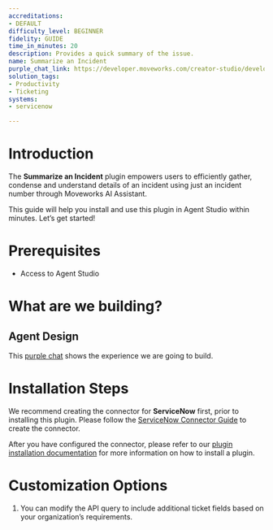 ```yaml
---
accreditations:
- DEFAULT
difficulty_level: BEGINNER
fidelity: GUIDE
time_in_minutes: 20
description: Provides a quick summary of the issue.
name: Summarize an Incident
purple_chat_link: https://developer.moveworks.com/creator-studio/developer-tools/purple-chat/?conversation=%7B%22startTimestamp%22%3A%2211%3A43+AM%22%2C%22messages%22%3A%5B%7B%22parts%22%3A%5B%7B%22richText%22%3A%22Give+me+a+summary+of+%3Cstrong%3EINC0013956%3C%2Fstrong%3E%22%7D%5D%2C%22role%22%3A%22user%22%7D%2C%7B%22parts%22%3A%5B%7B%22richText%22%3A%22Here%27s+a+summary+of+%3Cstrong%3EIncident+INC0013956%3C%2Fstrong%3E%3A%22%7D%2C%7B%22richText%22%3A%22%3Cstrong%3EIncident+Overview%3A%3C%2Fstrong%3E%5Cn%5CnThis+incident+%28%3Cstrong%3EINC0013956%3C%2Fstrong%3E%29+concerns+an+access+issue+within+the+%3Cstrong%3ESISSA%3C%2Fstrong%3E+system%2C+affecting+10+users+who+reported+the+problem+via+the+ChIP+path.+The+incident+is+currently+%27In+Progress%27+after+being+reopened+once.%5Cn%5Cn%3Cstrong%3EKey+Details%3A%3C%2Fstrong%3E%5Cn%5Cn%3Cul%3E%5Cn++%3Cli%3E%3Cstrong%3EImpact%3C%2Fstrong%3E%3A+Access+problem+affecting+10+users.%3C%2Fli%3E%5Cn++%3Cli%3E%3Cstrong%3EStatus%3C%2Fstrong%3E%3A+Currently+in+progress.%3C%2Fli%3E%5Cn++%3Cli%3E%3Cstrong%3EPriority%3C%2Fstrong%3E%3A+Planning+%28Priority+5%29%2C+Low+Urgency+%28Urgency+3%29.%3C%2Fli%3E%5Cn++%3Cli%3E%3Cstrong%3EResolution%3C%2Fstrong%3E%3A+Initially+resolved+by+the+caller+but+later+reopened%3B+resolution+code+indicates+%27Resolved+by+caller.%27%3C%2Fli%3E%5Cn++%3Cli%3E%3Cstrong%3EAssignment%3C%2Fstrong%3E%3A+Managed+by+the+Help+Desk+after+multiple+reassignments.%3C%2Fli%3E%5Cn%3C%2Ful%3E%5Cn%5CnThe+Service+Level+Agreement+%28SLA%29+requirements+for+this+incident+have+been+met.%22%7D%2C%7B%22citations%22%3A%5B%7B%22citationTitle%22%3A%22INC0013956%22%2C%22connectorName%22%3A%22servicenow%22%7D%5D%7D%5D%2C%22role%22%3A%22assistant%22%7D%5D%7D
solution_tags:
- Productivity
- Ticketing
systems:
- servicenow

---
```


# Introduction

The **Summarize an Incident** plugin empowers users to efficiently gather, condense and understand details of an incident using just an incident number through Moveworks AI Assistant.

This guide will help you install and use this plugin in Agent Studio within minutes. Let’s get started!

# Prerequisites

- Access to Agent Studio

# What are we building?

## Agent Design

This [purple chat](https://developer.moveworks.com/creator-studio/developer-tools/purple-chat/?conversation=%7B%22startTimestamp%22%3A%2211%3A43+AM%22%2C%22messages%22%3A%5B%7B%22parts%22%3A%5B%7B%22richText%22%3A%22Give+me+a+summary+of+%3Cstrong%3EINC0013956%3C%2Fstrong%3E%22%7D%5D%2C%22role%22%3A%22user%22%7D%2C%7B%22parts%22%3A%5B%7B%22richText%22%3A%22Here%27s+a+summary+of+%3Cstrong%3EIncident+INC0013956%3C%2Fstrong%3E%3A%22%7D%2C%7B%22richText%22%3A%22%3Cstrong%3EIncident+Overview%3A%3C%2Fstrong%3E%5Cn%5CnThis+incident+%28%3Cstrong%3EINC0013956%3C%2Fstrong%3E%29+concerns+an+access+issue+within+the+%3Cstrong%3ESISSA%3C%2Fstrong%3E+system%2C+affecting+10+users+who+reported+the+problem+via+the+ChIP+path.+The+incident+is+currently+%27In+Progress%27+after+being+reopened+once.%5Cn%5Cn%3Cstrong%3EKey+Details%3A%3C%2Fstrong%3E%5Cn%5Cn%3Cul%3E%5Cn++%3Cli%3E%3Cstrong%3EImpact%3C%2Fstrong%3E%3A+Access+problem+affecting+10+users.%3C%2Fli%3E%5Cn++%3Cli%3E%3Cstrong%3EStatus%3C%2Fstrong%3E%3A+Currently+in+progress.%3C%2Fli%3E%5Cn++%3Cli%3E%3Cstrong%3EPriority%3C%2Fstrong%3E%3A+Planning+%28Priority+5%29%2C+Low+Urgency+%28Urgency+3%29.%3C%2Fli%3E%5Cn++%3Cli%3E%3Cstrong%3EResolution%3C%2Fstrong%3E%3A+Initially+resolved+by+the+caller+but+later+reopened%3B+resolution+code+indicates+%27Resolved+by+caller.%27%3C%2Fli%3E%5Cn++%3Cli%3E%3Cstrong%3EAssignment%3C%2Fstrong%3E%3A+Managed+by+the+Help+Desk+after+multiple+reassignments.%3C%2Fli%3E%5Cn%3C%2Ful%3E%5Cn%5CnThe+Service+Level+Agreement+%28SLA%29+requirements+for+this+incident+have+been+met.%22%7D%2C%7B%22citations%22%3A%5B%7B%22citationTitle%22%3A%22INC0013956%22%2C%22connectorName%22%3A%22servicenow%22%7D%5D%7D%5D%2C%22role%22%3A%22assistant%22%7D%5D%7D) shows the experience we are going to build.

# Installation Steps

We recommend creating the connector for **ServiceNow** first, prior to installing this plugin. Please follow the [ServiceNow Connector Guide](https://developer.moveworks.com/creator-studio/resources/connector?id=servicenow) to create the connector.

After you have configured the connector, please refer to our [plugin installation documentation](https://help.moveworks.com/docs/ai-agent-marketplace) for more information on how to install a plugin.

# Customization Options

1. You can modify the API query to include additional ticket fields based on your organization’s requirements.